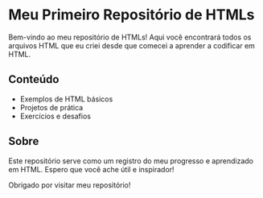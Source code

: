 # Meu Primeiro Repositório de HTMLs

Bem-vindo ao meu repositório de HTMLs! Aqui você encontrará todos os arquivos HTML que eu criei desde que comecei a aprender a codificar em HTML.

## Conteúdo

- Exemplos de HTML básicos
- Projetos de prática
- Exercícios e desafios

## Sobre

Este repositório serve como um registro do meu progresso e aprendizado em HTML. Espero que você ache útil e inspirador!

Obrigado por visitar meu repositório!
